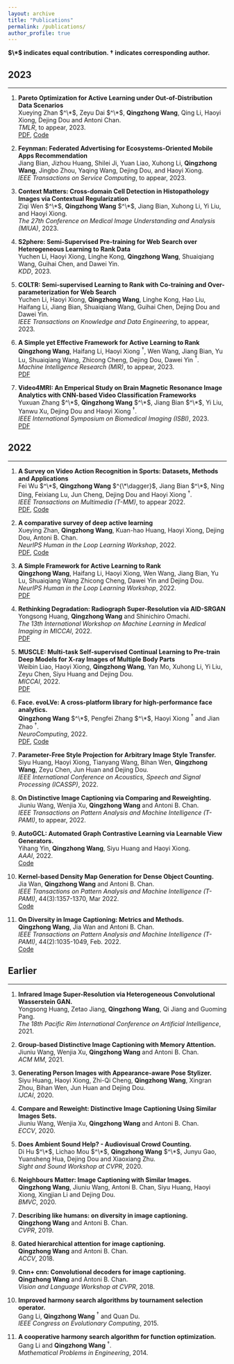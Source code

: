 ```yaml
---
layout: archive
title: "Publications"
permalink: /publications/
author_profile: true
---
```


**$\*$ indicates equal contribution. $\dagger$ indicates corresponding author.**

## 2023
----------
1. **Pareto Optimization for Active Learning under Out-of-Distribution Data Scenarios** \
   Xueying Zhan $^\*$, Zeyu Dai $^\*$, **Qingzhong Wang**, Qing Li, Haoyi Xiong, Dejing Dou and Antoni Chan. \
   *TMLR*, to appear, 2023. \
   [PDF](https://openreview.net/pdf?id=dXnccpSSYF), [Code](https://github.com/SineZHAN/POAL)

1. **Feynman: Federated Advertising for Ecosystems-Oriented Mobile Apps Recommendation** \
   Jiang Bian, Jizhou Huang, Shilei Ji, Yuan Liao, Xuhong Li, **Qingzhong Wang**, Jingbo Zhou, Yaqing Wang, Dejing Dou, and Haoyi Xiong. \
   *IEEE Transactions on Service Computing*, to appear, 2023.
   
1. **Context Matters: Cross-domain Cell Detection in Histopathology Images via Contextual Regularization** \
   Ziqi Wen $^\*$, **Qingzhong Wang** $^\*$, Jiang Bian, Xuhong Li, Yi Liu, and Haoyi Xiong. \
   *The 27th Conference on Medical Image Understanding and Analysis (MIUA)*, 2023.
   
1. **S2phere: Semi-Supervised Pre-training for Web Search over Heterogeneous Learning to Rank Data** \
   Yuchen Li, Haoyi Xiong, Linghe Kong, **Qingzhong Wang**, Shuaiqiang Wang, Guihai Chen, and Dawei Yin. \
   *KDD*, 2023.
   
1. **COLTR: Semi-supervised Learning to Rank with Co-training and Over-parameterization for Web Search** \
   Yuchen Li, Haoyi Xiong, **Qingzhong Wang**, Linghe Kong, Hao Liu, Haifang Li, Jiang Bian, Shuaiqiang Wang, Guihai Chen, Dejing Dou and Dawei Yin. \
   *IEEE Transactions on Knowledge and Data Engineering*, to appear, 2023. 
   
1. **A Simple yet Effective Framework for Active Learning to Rank** \
  **Qingzhong Wang**, Haifang Li, Haoyi Xiong $^\dagger$, Wen Wang, Jiang Bian, Yu Lu, Shuaiqiang Wang, Zhicong Cheng, Dejing Dou, Dawei Yin $^\dagger$. \
  *Machine Intelligence Research (MIR)*, to appear, 2023. \
  [PDF](https://arxiv.org/pdf/2205.10137.pdf)
  
1. **Video4MRI: An Emperical Study on Brain Magnetic Resonance Image Analytics with CNN-based Video Classification Frameworks** \
  Yuxuan Zhang $^\*$, **Qingzhong Wang** $^\*$, Jiang Bian $^\*$, Yi Liu, Yanwu Xu, Dejing Dou and Haoyi Xiong $^\dagger$. \
  *IEEE International Symposium on Biomedical Imaging (ISBI)*, 2023. \
  [PDF](https://arxiv.org/pdf/2302.12688.pdf)

## 2022
----------

1. **A Survey on Video Action Recognition in Sports: Datasets, Methods and Applications** \
  Fei Wu $^\*$, **Qingzhong Wang** $^{\*\dagger}$, Jiang Bian $^\*$, Ning Ding, Feixiang Lu, Jun Cheng, Dejing Dou and Haoyi Xiong $^\dagger$. \
  *IEEE Transactions on Multimedia (T-MM)*, to appear 2022. \
  [PDF](https://ieeexplore.ieee.org/document/9999033), [Code](https://github.com/PaddlePaddle/PaddleSports/tree/develop/07-data/7.1-public_available_datasets)
  
1. **A comparative survey of deep active learning** \
  Xueying Zhan, **Qingzhong Wang**, Kuan-hao Huang, Haoyi Xiong, Dejing Dou, Antoni B. Chan. \
  *NeurIPS Human in the Loop Learning Workshop*, 2022. \
  [PDF](https://arxiv.org/pdf/2203.13450.pdf), [Code](https://github.com/SineZHAN/deepALplus)
  
1. **A Simple Framework for Active Learning to Rank** \
  **Qingzhong Wang**, Haifang Li, Haoyi Xiong, Wen Wang, Jiang Bian, Yu Lu, Shuaiqiang Wang Zhicong Cheng, Dawei Yin and Dejing Dou. \
  *NeurIPS Human in the Loop Learning Workshop*, 2022. \
  [PDF](https://github.com/qingzwang/qingzwang.github.io/blob/master/_publications/ActiveLearningLTR.pdf)
  
1. **Rethinking Degradation: Radiograph Super-Resolution via AID-SRGAN** \
  Yongsong Huang, **Qingzhong Wang** and Shinichiro Omachi. \
  *The 13th International Workshop on Machine Learning in Medical Imaging in MICCAI*, 2022. \
  [PDF](https://arxiv.org/pdf/2208.03008.pdf)
  
1. **MUSCLE: Multi-task Self-supervised Continual Learning to Pre-train Deep Models for X-ray Images of Multiple Body Parts** \
  Weibin Liao, Haoyi Xiong, **Qingzhong Wang**, Yan Mo, Xuhong Li, Yi Liu, Zeyu Chen, Siyu Huang and Dejing Dou. \
  *MICCAI*, 2022. \
  [PDF](https://link.springer.com/chapter/10.1007/978-3-031-16452-1_15)
  
1. **Face. evoLVe: A cross-platform library for high-performance face analytics.** \
  **Qingzhong Wang** $^\*$, Pengfei Zhang $^\*$, Haoyi Xiong $^\dagger$ and Jian Zhao $^\dagger$.\
  *NeuroComputing*, 2022. \
  [PDF](https://arxiv.org/abs/2107.08621), [Code](https://github.com/ZhaoJ9014/face.evoLVe)
  
1. **Parameter-Free Style Projection for Arbitrary Image Style Transfer.** \
 Siyu Huang, Haoyi Xiong, Tianyang Wang, Bihan Wen, **Qingzhong Wang**, Zeyu Chen, Jun Huan and Dejing Dou. \
 *IEEE International Conference on Acoustics, Speech and Signal Processing (ICASSP)*, 2022. 
 
1. **On Distinctive Image Captioning via Comparing and Reweighting.** \
 Jiuniu Wang, Wenjia Xu, **Qingzhong Wang** and Antoni B. Chan. \
 *IEEE Transactions on Pattern Analysis and Machine Intelligence (T-PAMI)*, to appear, 2022.
 
1. **AutoGCL: Automated Graph Contrastive Learning via Learnable View Generators.** \
 Yihang Yin, **Qingzhong Wang**, Siyu Huang and Haoyi Xiong. \
 *AAAI*, 2022. \
 [Code](https://github.com/Somedaywilldo/AutoGCL)
 
1. **Kernel-based Density Map Generation for Dense Object Counting.** \
 Jia Wan, **Qingzhong Wang** and Antoni B. Chan. \
 *IEEE Transactions on Pattern Analysis and Machine Intelligence (T-PAMI)*, 44(3):1357-1370, Mar 2022.\
 [Code](https://github.com/jia-wan/KDMG_Counting)
 
1. **On Diversity in Image Captioning: Metrics and Methods.** \
 **Qingzhong Wang**, Jia Wan and Antoni B. Chan. \
 *IEEE Transactions on Pattern Analysis and Machine Intelligence (T-PAMI)*, 44(2):1035-1049, Feb. 2022. \
 [Code](https://github.com/qingzwang/DiverseImageCaptioning)
 
## Earlier
----------
 
1. **Infrared Image Super-Resolution via Heterogeneous Convolutional Wasserstein GAN.** \
    Yongsong Huang, Zetao Jiang, **Qingzhong Wang**, Qi Jiang and Guoming Pang. \
    *The 18th Pacific Rim International Conference on Artificial Intelligence*, 2021.
    
1. **Group-based Distinctive Image Captioning with Memory Attention.** \
    Jiuniu Wang, Wenjia Xu, **Qingzhong Wang** and Antoni B. Chan. \
    *ACM MM*, 2021.
    
1. **Generating Person Images with Appearance-aware Pose Stylizer.** \
    Siyu Huang, Haoyi Xiong, Zhi-Qi Cheng, **Qingzhong Wang**, Xingran Zhou, Bihan Wen, Jun Huan and Dejing Dou. \
    *IJCAI*, 2020.
    
1. **Compare and Reweight: Distinctive Image Captioning Using Similar Images Sets.** \
    Jiuniu Wang, Wenjia Xu, **Qingzhong Wang** and Antoni B. Chan. \
    *ECCV*, 2020.
    
1. **Does Ambient Sound Help? - Audiovisual Crowd Counting.** \
    Di Hu $^\*$, Lichao Mou $^\*$, **Qingzhong Wang** $^\*$, Junyu Gao, Yuansheng Hua, Dejing Dou and Xiaoxiang Zhu. \
    *Sight and Sound Workshop at CVPR*, 2020.
    
1. **Neighbours Matter: Image Captioning with Similar Images.** \
    **Qingzhong Wang**, Jiuniu Wang, Antoni B. Chan, Siyu Huang, Haoyi Xiong, Xingjian Li and Dejing Dou. \
    *BMVC*, 2020.
    
1. **Describing like humans: on diversity in image captioning.** \
    **Qingzhong Wang** and Antoni B. Chan. \
    *CVPR*, 2019.
    
1. **Gated hierarchical attention for image captioning.** \
    **Qingzhong Wang** and Antoni B. Chan. \
    *ACCV*, 2018.
    
1. **Cnn+ cnn: Convolutional decoders for image captioning.** \
    **Qingzhong Wang** and Antoni B. Chan. \
    *Vision and Language Workshop at CVPR*, 2018.
    
1. **Improved harmony search algorithms by tournament selection operator.** \
    Gang Li, **Qingzhong Wang** $^\dagger$ and Quan Du. \
    *IEEE Congress on Evolutionary Computing*, 2015.

1. **A cooperative harmony search algorithm for function optimization.** \
    Gang Li and **Qingzhong Wang** $^\dagger$. \
    *Mathematical Problems in Engineering*, 2014.

